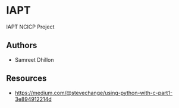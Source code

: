 # IAPT
IAPT NCICP Project 

## Authors

- Samreet Dhillon

## Resources

- https://medium.com/@stevechange/using-python-with-c-part1-3e894912214d